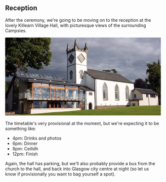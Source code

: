 ## Reception

After the ceremony, we're going to be moving on to the reception at the lovely Killearn Village Hall, with picturesque views of the surrounding Campsies.

![](/images/hall.jpg)

The timetable's very provisional at the moment, but we're expecting it to be something like:

* 4pm: Drinks and photos
* 6pm: Dinner
* 8pm: Ceilidh
* 12pm: Finish

Again, the hall has parking, but we'll also probably provide a bus from the church to the hall, and back into Glasgow city centre at night (so let us know if provisionally you want to bag yourself a spot).
